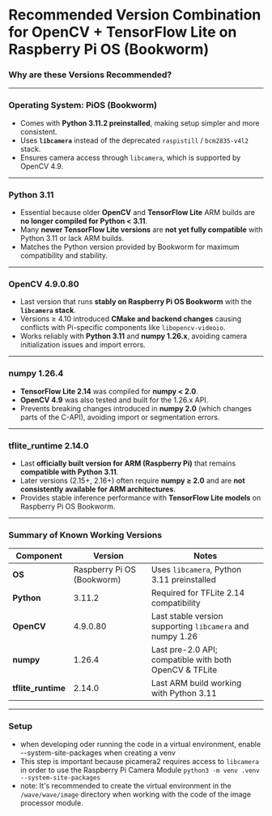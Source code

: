 # Recommended Version Combination for OpenCV + TensorFlow Lite on Raspberry Pi OS (Bookworm)

### Why are these Versions Recommended?

---

### Operating System: PiOS (Bookworm)
- Comes with **Python 3.11.2 preinstalled**, making setup simpler and more consistent.  
- Uses **`libcamera`** instead of the deprecated `raspistill` / `bcm2835-v4l2` stack.  
- Ensures camera access through `libcamera`, which is supported by OpenCV 4.9.  

---

### Python 3.11
- Essential because older **OpenCV** and **TensorFlow Lite** ARM builds are **no longer compiled for Python < 3.11**.  
- Many **newer TensorFlow Lite versions** are **not yet fully compatible** with Python 3.11 or lack ARM builds.  
- Matches the Python version provided by Bookworm for maximum compatibility and stability.  

---

### OpenCV 4.9.0.80
- Last version that runs **stably on Raspberry Pi OS Bookworm** with the **`libcamera` stack**.  
- Versions ≥ 4.10 introduced **CMake and backend changes** causing conflicts with Pi-specific components like `libopencv-videoio`.  
- Works reliably with **Python 3.11** and **numpy 1.26.x**, avoiding camera initialization issues and import errors.  

---

### numpy 1.26.4
- **TensorFlow Lite 2.14** was compiled for **numpy < 2.0**.  
- **OpenCV 4.9** was also tested and built for the 1.26.x API.  
- Prevents breaking changes introduced in **numpy 2.0** (which changes parts of the C-API), avoiding import or segmentation errors.  

---

### tflite_runtime 2.14.0
- Last **officially built version for ARM (Raspberry Pi)** that remains **compatible with Python 3.11**.  
- Later versions (2.15+, 2.16+) often require **numpy ≥ 2.0** and are **not consistently available for ARM architectures**.  
- Provides stable inference performance with **TensorFlow Lite models** on Raspberry Pi OS Bookworm.  

---

### Summary of Known Working Versions

| Component | Version | Notes |
|------------|----------|-------|
| **OS** | Raspberry Pi OS (Bookworm) | Uses `libcamera`, Python 3.11 preinstalled |
| **Python** | 3.11.2 | Required for TFLite 2.14 compatibility |
| **OpenCV** | 4.9.0.80 | Last stable version supporting `libcamera` and numpy 1.26 |
| **numpy** | 1.26.4 | Last pre-2.0 API; compatible with both OpenCV & TFLite |
| **tflite_runtime** | 2.14.0 | Last ARM build working with Python 3.11 |

---

### Setup

- when developing oder running the code in a virtual environment, enable --system-site-packages when creating a venv
- This step is important because picamera2 requires access to `libcamera` in order to use the Raspberry Pi Camera Module
```python3 -m venv .venv --system-site-packages```
- note: It's recommended to create the virtual environment in the `/wave/wave/image` directory when working with the code of the image processor module.